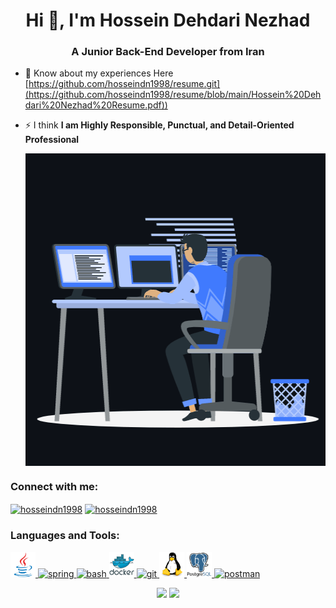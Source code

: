 <h1 align="center">Hi 👋, I'm Hossein Dehdari Nezhad</h1>
<h3 align="center">A Junior Back-End Developer from Iran</h3>


- 📄 Know about my experiences Here [https://github.com/hosseindn1998/resume.git](https://github.com/hosseindn1998/resume/blob/main/Hossein%20Dehdari%20Nezhad%20Resume.pdf))

- ⚡ I think **I am Highly Responsible, Punctual, and Detail-Oriented Professional**

  
   <img src="https://github.com/hosseindn1998/hosseindn1998/blob/main/Animation.gif" alt="coding" width="500" height="500" align="center"/> </a>
  

<h3 align="left">Connect with me:</h3>
<p align="left">
<a href="https://linkedin.com/in/hosseindn1998" target="blank"><img align="center" src="https://raw.githubusercontent.com/rahuldkjain/github-profile-readme-generator/master/src/images/icons/Social/linked-in-alt.svg" alt="hosseindn1998" height="30" width="40" /></a>
<a href="https://instagram.com/hosseindn1998" target="blank"><img align="center" src="https://raw.githubusercontent.com/rahuldkjain/github-profile-readme-generator/master/src/images/icons/Social/instagram.svg" alt="hosseindn1998" height="30" width="40" /></a>
</p>

<h3 align="left">Languages and Tools:</h3>
<p align="left">  </a> <a href="https://www.java.com" target="_blank" rel="noreferrer"> <img src="https://raw.githubusercontent.com/devicons/devicon/master/icons/java/java-original.svg" alt="java" width="40" height="40"/> </a>  <a href="https://spring.io/" target="_blank" rel="noreferrer"> <img src="https://www.vectorlogo.zone/logos/springio/springio-icon.svg" alt="spring" width="40" height="40"/> </a> <a href="https://www.gnu.org/software/bash/" target="_blank" rel="noreferrer"> <img src="https://www.vectorlogo.zone/logos/gnu_bash/gnu_bash-icon.svg" alt="bash" width="40" height="40"/> </a> <a href="https://www.docker.com/" target="_blank" rel="noreferrer"> <img src="https://raw.githubusercontent.com/devicons/devicon/master/icons/docker/docker-original-wordmark.svg" alt="docker" width="40" height="40"/> </a> <a href="https://git-scm.com/" target="_blank" rel="noreferrer"> <img src="https://www.vectorlogo.zone/logos/git-scm/git-scm-icon.svg" alt="git" width="40" height="40"/> </a>  <a href="https://www.linux.org/" target="_blank" rel="noreferrer"> <img src="https://raw.githubusercontent.com/devicons/devicon/master/icons/linux/linux-original.svg" alt="linux" width="40" height="40"/> </a> <a href="https://www.postgresql.org" target="_blank" rel="noreferrer"> <img src="https://raw.githubusercontent.com/devicons/devicon/master/icons/postgresql/postgresql-original-wordmark.svg" alt="postgresql" width="40" height="40"/> </a> <a href="https://postman.com" target="_blank" rel="noreferrer"> <img src="https://www.vectorlogo.zone/logos/getpostman/getpostman-icon.svg" alt="postman" width="40" height="40"/> </a> </p>


<div align="center">
<img height="150px" src="https://github-readme-stats.vercel.app/api?username=hosseindn1998&show_icons=true&theme=highcontrast" />
<img height="150px" src="https://github-readme-stats.vercel.app/api/top-langs/?username=hosseindn1998&hide=html&layout=compact&theme=highcontrast"
 </div>
